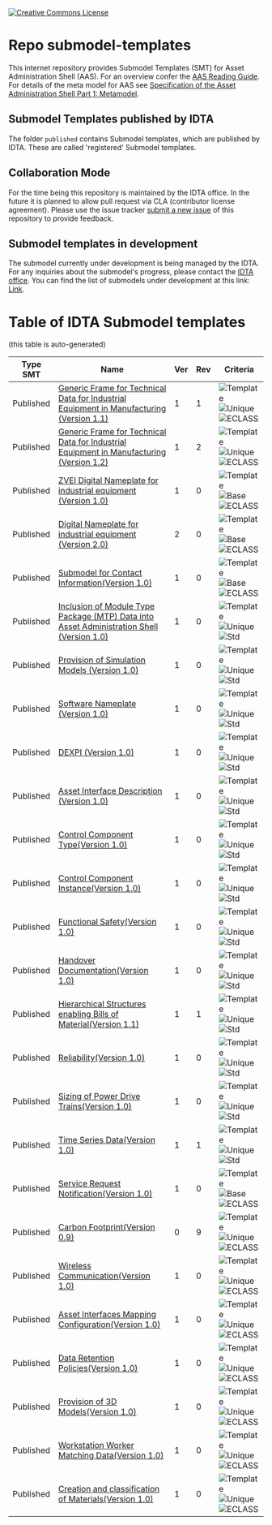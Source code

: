 [![Creative Commons License](
https://licensebuttons.net/l/by/4.0/88x31.png
)](
https://creativecommons.org/licenses/by/4.0/)
# Repo submodel-templates

This internet repository provides Submodel Templates (SMT) for Asset Administration Shell (AAS). For an overview confer the [AAS
Reading Guide](https://industrialdigitaltwin.org/wp-content/uploads/2022/12/2022-12-07_IDTA_AAS-Reading-Guide.pdf). For details of the meta model for AAS see [Specification of the Asset Administration Shell Part 1: Metamodel](https://industrialdigitaltwin.org/content-hub/aasspecifications/idta_01001-3-0_metamodel).


## Submodel Templates published by IDTA

The folder `published` contains Submodel templates, which are published by IDTA. These are called 'registered' Submodel templates.

## Collaboration Mode

For the time being this repository is maintained by the IDTA office. In the future it is planned to allow pull request via CLA (contributor license agreement). 
Please use the issue tracker [submit a new issue](https://github.com/admin-shell-io/submodel-templates/issues/new) of this repository to provide feedback. 

## Submodel templates in development

The submodel currently under development is being managed by the IDTA. For any inquiries about the submodel's progress, please contact the [IDTA office](mailto:info@idtwin.org).
You can find the list of submodels under development at this link: [Link](https://industrialdigitaltwin.org/en/content-hub/submodels).

# Table of IDTA Submodel templates

(this table is auto-generated)

| Type SMT | Name | Ver | Rev | Criteria | 
|  ---------- |  ---------- |  ---------- |  ---------- |  ---------- | 
| Published | [Generic Frame for Technical Data for Industrial Equipment in Manufacturing (Version 1.1)](https://github.com/admin-shell-io/submodel-templates/tree/main/published/Technical_Data/1/1) | 1 | 1 | ![Template](https://img.shields.io/static/v1?style=plastic&label=SMT&message=Template&color=green)  ![Unique](https://img.shields.io/static/v1?style=plastic&label=SMT&message=Unique&color=b5179e)  ![ECLASS](https://img.shields.io/static/v1?style=plastic&label=SMT&message=ECLASS&color=000055)   | 
| Published | [Generic Frame for Technical Data for Industrial Equipment in Manufacturing (Version 1.2)](https://github.com/admin-shell-io/submodel-templates/tree/main/published/Technical_Data/1/2) | 1 | 2 | ![Template](https://img.shields.io/static/v1?style=plastic&label=SMT&message=Template&color=green)  ![Unique](https://img.shields.io/static/v1?style=plastic&label=SMT&message=Unique&color=b5179e)  ![ECLASS](https://img.shields.io/static/v1?style=plastic&label=SMT&message=ECLASS&color=000055)   |
| Published | [ZVEI Digital Nameplate for industrial equipment (Version 1.0)](https://github.com/admin-shell-io/submodel-templates/tree/main/published/ZVEI_Digital_Nameplate/1/0) | 1 | 0 | ![Template](https://img.shields.io/static/v1?style=plastic&label=SMT&message=Template&color=green)  ![Base](https://img.shields.io/static/v1?style=plastic&label=SMT&message=Base&color=480ca8)  ![ECLASS](https://img.shields.io/static/v1?style=plastic&label=SMT&message=ECLASS&color=000055)   | 
| Published | [Digital Nameplate for industrial equipment (Version 2.0)](https://github.com/admin-shell-io/submodel-templates/tree/main/published/Digital%20nameplate/2/0) | 2 | 0 | ![Template](https://img.shields.io/static/v1?style=plastic&label=SMT&message=Template&color=green)  ![Base](https://img.shields.io/static/v1?style=plastic&label=SMT&message=Base&color=480ca8)  ![ECLASS](https://img.shields.io/static/v1?style=plastic&label=SMT&message=ECLASS&color=000055)   | 
| Published | [Submodel for Contact Information(Version 1.0)](https://github.com/admin-shell-io/submodel-templates/tree/main/published/Contact%20Information/1) | 1 | 0 | ![Template](https://img.shields.io/static/v1?style=plastic&label=SMT&message=Template&color=green)  ![Base](https://img.shields.io/static/v1?style=plastic&label=SMT&message=Base&color=480ca8)  ![ECLASS](https://img.shields.io/static/v1?style=plastic&label=SMT&message=ECLASS&color=000055)   | 
| Published | [Inclusion of Module Type Package (MTP) Data into Asset Administration Shell (Version 1.0)](https://github.com/admin-shell-io/submodel-templates/tree/main/published/MTP/1/0) | 1 | 0 | ![Template](https://img.shields.io/static/v1?style=plastic&label=SMT&message=Template&color=green)  ![Unique](https://img.shields.io/static/v1?style=plastic&label=SMT&message=Unique&color=b5179e)  ![Std](https://img.shields.io/static/v1?style=plastic&label=SMT&message=Std&color=4895ef)   | 
| Published | [Provision of Simulation Models (Version 1.0)](https://github.com/admin-shell-io/submodel-templates/tree/main/published/Provision%20of%20Simulation%20Models/1/0) | 1 | 0 | ![Template](https://img.shields.io/static/v1?style=plastic&label=SMT&message=Template&color=green) ![Unique](https://img.shields.io/static/v1?style=plastic&label=SMT&message=Unique&color=b5179e)  ![Std](https://img.shields.io/static/v1?style=plastic&label=SMT&message=Std&color=4895ef)   |
| Published | [Software Nameplate (Version 1.0)](https://github.com/admin-shell-io/submodel-templates/tree/main/published/Software%20Nameplate/1/0)  | 1 | 0 | ![Template](https://img.shields.io/static/v1?style=plastic&label=SMT&message=Template&color=green) ![Unique](https://img.shields.io/static/v1?style=plastic&label=SMT&message=Unique&color=b5179e)  ![Std](https://img.shields.io/static/v1?style=plastic&label=SMT&message=Std&color=4895ef)   |
| Published | [DEXPI (Version 1.0)](https://github.com/admin-shell-io/submodel-templates/tree/main/published/DEXPI/1/0)  | 1 | 0 | ![Template](https://img.shields.io/static/v1?style=plastic&label=SMT&message=Template&color=green) ![Unique](https://img.shields.io/static/v1?style=plastic&label=SMT&message=Unique&color=b5179e)  ![Std](https://img.shields.io/static/v1?style=plastic&label=SMT&message=Std&color=4895ef)   |
| Published | [Asset Interface Description (Version 1.0)](https://github.com/admin-shell-io/submodel-templates/tree/main/published/Asset%20Interfaces%20Description/1/0)  | 1 | 0 | ![Template](https://img.shields.io/static/v1?style=plastic&label=SMT&message=Template&color=green) ![Unique](https://img.shields.io/static/v1?style=plastic&label=SMT&message=Unique&color=b5179e)  ![Std](https://img.shields.io/static/v1?style=plastic&label=SMT&message=Std&color=4895ef)   |
| Published | [Control Component Type(Version 1.0)](https://github.com/admin-shell-io/submodel-templates/tree/main/published/Control%20Component%20Type/1/0)  | 1 | 0 | ![Template](https://img.shields.io/static/v1?style=plastic&label=SMT&message=Template&color=green) ![Unique](https://img.shields.io/static/v1?style=plastic&label=SMT&message=Unique&color=b5179e)  ![Std](https://img.shields.io/static/v1?style=plastic&label=SMT&message=Std&color=4895ef)   |
| Published | [Control Component Instance(Version 1.0)](https://github.com/admin-shell-io/submodel-templates/tree/main/published/Control%20Component%20Instance/1/0)  | 1 | 0 | ![Template](https://img.shields.io/static/v1?style=plastic&label=SMT&message=Template&color=green) ![Unique](https://img.shields.io/static/v1?style=plastic&label=SMT&message=Unique&color=b5179e)  ![Std](https://img.shields.io/static/v1?style=plastic&label=SMT&message=Std&color=4895ef)   |
| Published | [Functional Safety(Version 1.0)](https://github.com/admin-shell-io/submodel-templates/tree/main/published/Functional%20Safety/1/0) | 1 | 0 | ![Template](https://img.shields.io/static/v1?style=plastic&label=SMT&message=Template&color=green) ![Unique](https://img.shields.io/static/v1?style=plastic&label=SMT&message=Unique&color=b5179e) ![Std](https://img.shields.io/static/v1?style=plastic&label=SMT&message=Std&color=4895ef) |
| Published | [Handover Documentation(Version 1.0)](https://github.com/admin-shell-io/submodel-templates/tree/main/published/Handover%20Documentation/1) | 1 | 0 | ![Template](https://img.shields.io/static/v1?style=plastic&label=SMT&message=Template&color=green) ![Unique](https://img.shields.io/static/v1?style=plastic&label=SMT&message=Unique&color=b5179e) ![Std](https://img.shields.io/static/v1?style=plastic&label=SMT&message=Std&color=4895ef) |
| Published | [Hierarchical Structures enabling Bills of Material(Version 1.1)](https://github.com/admin-shell-io/submodel-templates/tree/main/published/Hierarchical%20Structures%20enabling%20Bills%20of%20Material/1/1) | 1 | 1| ![Template](https://img.shields.io/static/v1?style=plastic&label=SMT&message=Template&color=green) ![Unique](https://img.shields.io/static/v1?style=plastic&label=SMT&message=Unique&color=b5179e) ![Std](https://img.shields.io/static/v1?style=plastic&label=SMT&message=Std&color=4895ef) |
| Published | [Reliability(Version 1.0)](https://github.com/admin-shell-io/submodel-templates/tree/main/published/Reliability/1/0) | 1 | 0 | ![Template](https://img.shields.io/static/v1?style=plastic&label=SMT&message=Template&color=green) ![Unique](https://img.shields.io/static/v1?style=plastic&label=SMT&message=Unique&color=b5179e) ![Std](https://img.shields.io/static/v1?style=plastic&label=SMT&message=Std&color=4895ef) |
| Published | [Sizing of Power Drive Trains(Version 1.0)](https://github.com/admin-shell-io/submodel-templates/tree/main/published/Sizing%20of%20Power%20Drive%20Trains/1/0) | 1 | 0 | ![Template](https://img.shields.io/static/v1?style=plastic&label=SMT&message=Template&color=green) ![Unique](https://img.shields.io/static/v1?style=plastic&label=SMT&message=Unique&color=b5179e) ![Std](https://img.shields.io/static/v1?style=plastic&label=SMT&message=Std&color=4895ef) |
| Published | [Time Series Data(Version 1.0)](https://github.com/admin-shell-io/submodel-templates/tree/main/published/Time%20Series%20Data/1/1) | 1 | 1 | ![Template](https://img.shields.io/static/v1?style=plastic&label=SMT&message=Template&color=green) ![Unique](https://img.shields.io/static/v1?style=plastic&label=SMT&message=Unique&color=b5179e) ![Std](https://img.shields.io/static/v1?style=plastic&label=SMT&message=Std&color=4895ef) |
| Published | [Service Request Notification(Version 1.0)](https://github.com/admin-shell-io/submodel-templates/tree/main/published/Service%20Request%20Notification/1/0) | 1 | 0 | ![Template](https://img.shields.io/static/v1?style=plastic&label=SMT&message=Template&color=green) ![Base](https://img.shields.io/static/v1?style=plastic&label=SMT&message=Base&color=480ca8) ![ECLASS](https://img.shields.io/static/v1?style=plastic&label=SMT&message=ECLASS&color=000055) |
| Published | [Carbon Footprint(Version 0.9)](https://github.com/admin-shell-io/submodel-templates/tree/main/published/Carbon%20Footprint) | 0 | 9 | ![Template](https://img.shields.io/static/v1?style=plastic&label=SMT&message=Template&color=green) ![Unique](https://img.shields.io/static/v1?style=plastic&label=SMT&message=Unique&color=b5179e) ![ECLASS](https://img.shields.io/static/v1?style=plastic&label=SMT&message=ECLASS&color=000055) |
| Published | [Wireless Communication(Version 1.0)](https://github.com/admin-shell-io/submodel-templates/tree/main/published/Wireless%20Communication/1/0) | 1 | 0 | ![Template](https://img.shields.io/static/v1?style=plastic&label=SMT&message=Template&color=green) ![Unique](https://img.shields.io/static/v1?style=plastic&label=SMT&message=Unique&color=b5179e) ![ECLASS](https://img.shields.io/static/v1?style=plastic&label=SMT&message=ECLASS&color=000055) |
| Published | [Asset Interfaces Mapping Configuration(Version 1.0)](https://github.com/admin-shell-io/submodel-templates/tree/main/published/Asset%20Interfaces%20Mapping%20Configuration/1/0) | 1 | 0 | ![Template](https://img.shields.io/static/v1?style=plastic&label=SMT&message=Template&color=green) ![Unique](https://img.shields.io/static/v1?style=plastic&label=SMT&message=Unique&color=b5179e) ![ECLASS](https://img.shields.io/static/v1?style=plastic&label=SMT&message=ECLASS&color=000055) |
| Published | [Data Retention Policies(Version 1.0)](https://github.com/admin-shell-io/submodel-templates/tree/main/published/Data%20Retention%20Policies/1/0) | 1 | 0 | ![Template](https://img.shields.io/static/v1?style=plastic&label=SMT&message=Template&color=green) ![Unique](https://img.shields.io/static/v1?style=plastic&label=SMT&message=Unique&color=b5179e) ![ECLASS](https://img.shields.io/static/v1?style=plastic&label=SMT&message=ECLASS&color=000055) |
| Published | [Provision of 3D Models(Version 1.0)](https://github.com/admin-shell-io/submodel-templates/tree/main/published/Provision%20of%203D%20Models/1/0) | 1 | 0 | ![Template](https://img.shields.io/static/v1?style=plastic&label=SMT&message=Template&color=green) ![Unique](https://img.shields.io/static/v1?style=plastic&label=SMT&message=Unique&color=b5179e) ![ECLASS](https://img.shields.io/static/v1?style=plastic&label=SMT&message=ECLASS&color=000055) |
| Published | [Workstation Worker Matching Data(Version 1.0)](https://github.com/admin-shell-io/submodel-templates/tree/main/published/Worskstation%20Worker%20Matching%20Data/1/0) | 1 | 0 | ![Template](https://img.shields.io/static/v1?style=plastic&label=SMT&message=Template&color=green) ![Unique](https://img.shields.io/static/v1?style=plastic&label=SMT&message=Unique&color=b5179e) ![ECLASS](https://img.shields.io/static/v1?style=plastic&label=SMT&message=ECLASS&color=000055) |
| Published | [Creation and classification of Materials(Version 1.0)](https://github.com/admin-shell-io/submodel-templates/tree/main/published/Creation%20and%20Classification%20of%20Materials/1/0) | 1 | 0 | ![Template](https://img.shields.io/static/v1?style=plastic&label=SMT&message=Template&color=green) ![Unique](https://img.shields.io/static/v1?style=plastic&label=SMT&message=Unique&color=b5179e) ![ECLASS](https://img.shields.io/static/v1?style=plastic&label=SMT&message=ECLASS&color=000055) |

